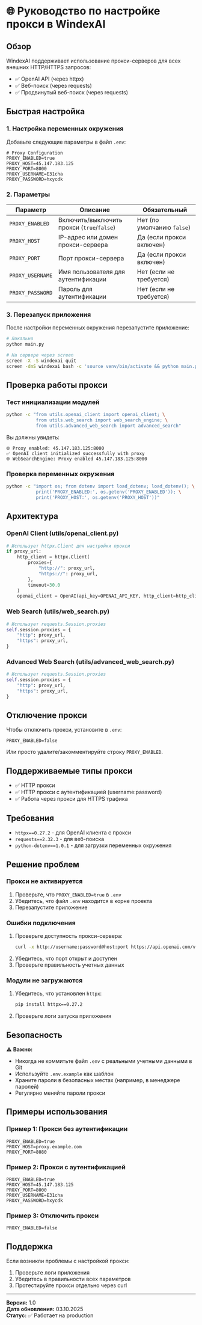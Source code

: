 # 🌐 Руководство по настройке прокси в WindexAI

## Обзор

WindexAI поддерживает использование прокси-серверов для всех внешних HTTP/HTTPS запросов:
- ✅ OpenAI API (через httpx)
- ✅ Веб-поиск (через requests)
- ✅ Продвинутый веб-поиск (через requests)

## Быстрая настройка

### 1. Настройка переменных окружения

Добавьте следующие параметры в файл `.env`:

```env
# Proxy Configuration
PROXY_ENABLED=true
PROXY_HOST=45.147.183.125
PROXY_PORT=8000
PROXY_USERNAME=E31cha
PROXY_PASSWORD=hxycdk
```

### 2. Параметры

| Параметр | Описание | Обязательный |
|----------|----------|--------------|
| `PROXY_ENABLED` | Включить/выключить прокси (`true`/`false`) | Нет (по умолчанию `false`) |
| `PROXY_HOST` | IP-адрес или домен прокси-сервера | Да (если прокси включен) |
| `PROXY_PORT` | Порт прокси-сервера | Да (если прокси включен) |
| `PROXY_USERNAME` | Имя пользователя для аутентификации | Нет (если не требуется) |
| `PROXY_PASSWORD` | Пароль для аутентификации | Нет (если не требуется) |

### 3. Перезапуск приложения

После настройки переменных окружения перезапустите приложение:

```bash
# Локально
python main.py

# На сервере через screen
screen -X -S windexai quit
screen -dmS windexai bash -c 'source venv/bin/activate && python main.py'
```

## Проверка работы прокси

### Тест инициализации модулей

```bash
python -c "from utils.openai_client import openai_client; \
           from utils.web_search import web_search_engine; \
           from utils.advanced_web_search import advanced_search"
```

Вы должны увидеть:
```
🌐 Proxy enabled: 45.147.183.125:8000
✅ OpenAI client initialized successfully with proxy
🌐 WebSearchEngine: Proxy enabled 45.147.183.125:8000
```

### Проверка переменных окружения

```bash
python -c "import os; from dotenv import load_dotenv; load_dotenv(); \
           print('PROXY_ENABLED:', os.getenv('PROXY_ENABLED')); \
           print('PROXY_HOST:', os.getenv('PROXY_HOST'))"
```

## Архитектура

### OpenAI Client (utils/openai_client.py)

```python
# Использует httpx.Client для настройки прокси
if proxy_url:
    http_client = httpx.Client(
        proxies={
            "http://": proxy_url,
            "https://": proxy_url,
        },
        timeout=30.0
    )
    openai_client = OpenAI(api_key=OPENAI_API_KEY, http_client=http_client)
```

### Web Search (utils/web_search.py)

```python
# Использует requests.Session.proxies
self.session.proxies = {
    "http": proxy_url,
    "https": proxy_url,
}
```

### Advanced Web Search (utils/advanced_web_search.py)

```python
# Использует requests.Session.proxies
self.session.proxies = {
    "http": proxy_url,
    "https": proxy_url,
}
```

## Отключение прокси

Чтобы отключить прокси, установите в `.env`:

```env
PROXY_ENABLED=false
```

Или просто удалите/закомментируйте строку `PROXY_ENABLED`.

## Поддерживаемые типы прокси

- ✅ HTTP прокси
- ✅ HTTP прокси с аутентификацией (username:password)
- ✅ Работа через прокси для HTTPS трафика

## Требования

- `httpx==0.27.2` - для OpenAI клиента с прокси
- `requests==2.32.3` - для веб-поиска
- `python-dotenv==1.0.1` - для загрузки переменных окружения

## Решение проблем

### Прокси не активируется

1. Проверьте, что `PROXY_ENABLED=true` в `.env`
2. Убедитесь, что файл `.env` находится в корне проекта
3. Перезапустите приложение

### Ошибки подключения

1. Проверьте доступность прокси-сервера:
   ```bash
   curl -x http://username:password@host:port https://api.openai.com/v1/models
   ```
2. Убедитесь, что порт открыт и доступен
3. Проверьте правильность учетных данных

### Модули не загружаются

1. Убедитесь, что установлен `httpx`:
   ```bash
   pip install httpx==0.27.2
   ```
2. Проверьте логи запуска приложения

## Безопасность

⚠️ **Важно:**
- Никогда не коммитьте файл `.env` с реальными учетными данными в Git
- Используйте `.env.example` как шаблон
- Храните пароли в безопасных местах (например, в менеджере паролей)
- Регулярно меняйте пароли прокси

## Примеры использования

### Пример 1: Прокси без аутентификации

```env
PROXY_ENABLED=true
PROXY_HOST=proxy.example.com
PROXY_PORT=8080
```

### Пример 2: Прокси с аутентификацией

```env
PROXY_ENABLED=true
PROXY_HOST=45.147.183.125
PROXY_PORT=8000
PROXY_USERNAME=E31cha
PROXY_PASSWORD=hxycdk
```

### Пример 3: Отключить прокси

```env
PROXY_ENABLED=false
```

## Поддержка

Если возникли проблемы с настройкой прокси:
1. Проверьте логи приложения
2. Убедитесь в правильности всех параметров
3. Протестируйте прокси отдельно через curl

---

**Версия:** 1.0  
**Дата обновления:** 03.10.2025  
**Статус:** ✅ Работает на production

